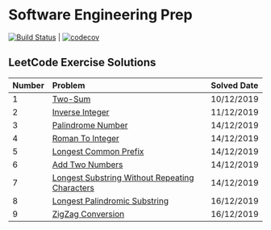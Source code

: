 # Software Engineering Prep

[![Build Status](https://travis-ci.com/hpnog/computingProblems.svg?branch=master)](https://travis-ci.com/hpnog/computingProblems) | [![codecov](https://codecov.io/gh/hpnog/computingProblems/branch/master/graph/badge.svg)](https://codecov.io/gh/hpnog/computingProblems)

## LeetCode Exercise Solutions

| Number         | Problem                                                                                                              | Solved Date |
| :------------- | :------------------------------------------------------------------------------------------------------------------- | :---------- |
| 1              | [Two-Sum](src/leetCodeSolutions/twoSum.h)                                                                            | 10/12/2019  |
| 2              | [Inverse Integer](src/leetCodeSolutions/inverseInteger.h)                                                            | 11/12/2019  |
| 3              | [Palindrome Number](src/leetCodeSolutions/palindromeNumber.h)                                                        | 14/12/2019  |
| 4              | [Roman To Integer](src/leetCodeSolutions/romanToInteger.h)                                                           | 14/12/2019  |
| 5              | [Longest Common Prefix](src/leetCodeSolutions/longestCommonPrefix.h)                                                 | 14/12/2019  |
| 6              | [Add Two Numbers](src/leetCodeSolutions/addTwoNumbers.h)                                                             | 14/12/2019  |
| 7              | [Longest Substring Without Repeating Characters](src/leetCodeSolutions/longestSubstringWithoutRepeatingCharacters.h) | 14/12/2019  |
| 8              | [Longest Palindromic Substring](src/leetCodeSolutions/longestPalindromicSubstring.h)                                 | 16/12/2019  |
| 9              | [ZigZag Conversion](src/leetCodeSolutions/zigzagConversion.h)                                                        | 16/12/2019  |